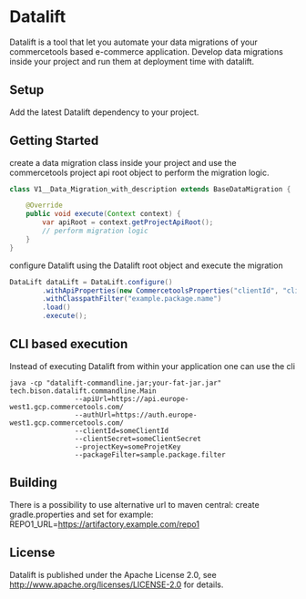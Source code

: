 # Datalift

Datalift is a tool that let you automate your data migrations of your commercetools based e-commerce application. Develop data migrations inside your project and run them at deployment time with datalift.

## Setup

Add the latest Datalift dependency to your project.

## Getting Started

create a data migration class inside your project and use the commercetools project api root object to perform the migration logic.

```java
class V1__Data_Migration_with_description extends BaseDataMigration {

    @Override
    public void execute(Context context) {
        var apiRoot = context.getProjectApiRoot();
        // perform migration logic
    }
}
```

configure Datalift using the Datalift root object and execute the migration

```java
DataLift dataLift = DataLift.configure()
        .withApiProperties(new CommercetoolsProperties("clientId", "clientSecret", "apiUrl", "authUrl", "projectKey"))
        .withClasspathFilter("example.package.name")
        .load()
        .execute();
```

## CLI based execution

Instead of executing Datalift from within your application one can use the cli

```shell
java -cp "datalift-commandline.jar;your-fat-jar.jar" tech.bison.datalift.commandline.Main 
                --apiUrl=https://api.europe-west1.gcp.commercetools.com/ 
                --authUrl=https://auth.europe-west1.gcp.commercetools.com/ 
                --clientId=someClientId 
                --clientSecret=someClientSecret 
                --projectKey=someProjetKey 
                --packageFilter=sample.package.filter
```

## Building

There is a possibility to use alternative url to maven central:
create gradle.properties and set for example:
REPO1_URL=https://artifactory.example.com/repo1

## License

Datalift is published under the Apache License 2.0, see http://www.apache.org/licenses/LICENSE-2.0 for details.
